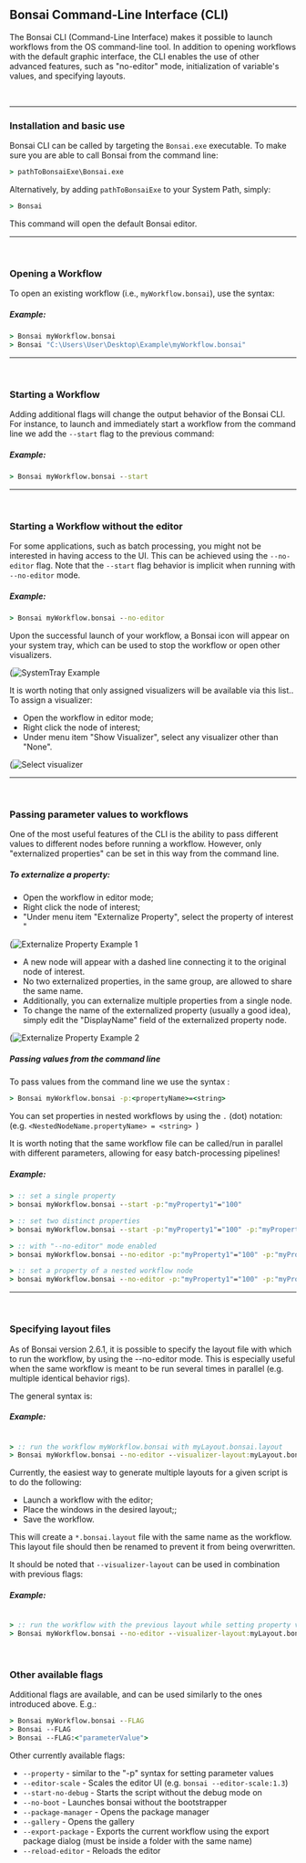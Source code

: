 ## Bonsai Command-Line Interface (CLI)

The Bonsai CLI (Command-Line Interface) makes it possible to launch workflows from the OS command-line tool. In addition to opening workflows with the default graphic interface, the CLI enables the use of other advanced features, such as "no-editor" mode, initialization of variable's values, and specifying layouts.


&nbsp;
___
### Installation and basic use
Bonsai CLI can be called by targeting the ```Bonsai.exe``` executable. To make sure you are able to call Bonsai from the command line:

```cmd
> pathToBonsaiExe\Bonsai.exe
```
Alternatively, by adding ```pathToBonsaiExe``` to your System Path, simply:

```cmd
> Bonsai
```

This command will open the default Bonsai editor.

___
&nbsp;
### Opening a Workflow

To open an existing workflow (i.e., ```myWorkflow.bonsai```), use the syntax:

##### Example:

```cmd
> Bonsai myWorkflow.bonsai
> Bonsai "C:\Users\User\Desktop\Example\myWorkflow.bonsai"
```
___
&nbsp;
### Starting a Workflow

Adding additional flags will change the output behavior of the Bonsai CLI. For instance, to launch and immediately start a workflow from the command line we add the ```--start``` flag to the previous command:


##### Example:
```cmd
> Bonsai myWorkflow.bonsai --start
```

___
&nbsp;
### Starting a Workflow without the editor


For some applications, such as batch processing, you might not be interested in having access to the UI. This can be achieved using the ```--no-editor``` flag. Note that the ```--start``` flag behavior is implicit when running with ```--no-editor``` mode.


##### Example:
```cmd
> Bonsai myWorkflow.bonsai --no-editor
```

Upon the successful launch of your workflow, a Bonsai icon will appear on your system tray, which can be used to stop the workflow or open other visualizers.

(![SystemTray Example](~/images/Article_CLI_SystemTrayBonsai.png)

It is worth noting that only assigned visualizers will be available via this list.. To assign a visualizer:
- Open the workflow in editor mode;
- Right click the node of interest;
- Under menu item "Show Visualizer", select any visualizer other than "None".

(![Select visualizer](~/images/Article_CLI_Select_visualizer.png)


___
&nbsp;
### Passing parameter values to workflows

One of the most useful features of the CLI is the ability to pass different values to different nodes before running a workflow. However, only "externalized properties" can be set in this way from the command line.

##### To externalize a property:
- Open the workflow in editor mode;
- Right click the node of interest;
- "Under menu item "Externalize Property", select the property of interest "

(![Externalize Property Example 1](~/images/Article_CLI_extern_prop_example.png)

- A new node will appear with a dashed line connecting it to the original node of interest.
- No two externalized properties, in the same group, are allowed to share the same name.
- Additionally, you can externalize multiple properties from a single node.
- To change the name of the externalized property (usually a good idea), simply edit the "DisplayName" field of the externalized property node.

(![Externalize Property Example 2](~/images/Article_CLI_extern_prop_example_2.png)

##### Passing values from the command line
To pass values from the command line we use the syntax :

```cmd
> Bonsai myWorkflow.bonsai -p:<propertyName>=<string>
```
You can set properties in nested workflows by using the ```.``` (dot) notation: (e.g. ```<NestedNodeName.propertyName> = <string> ```)

It is worth noting that the same workflow file can be called/run in parallel with different parameters, allowing for easy batch-processing pipelines!

##### Example:
```cmd
> :: set a single property
> bonsai myWorkflow.bonsai --start -p:"myProperty1"="100"

> :: set two distinct properties
> bonsai myWorkflow.bonsai --start -p:"myProperty1"="100" -p:"myProperty2"="200"

> :: with "--no-editor" mode enabled
> bonsai myWorkflow.bonsai --no-editor -p:"myProperty1"="100" -p:"myProperty2"="200"

> :: set a property of a nested workflow node
> bonsai myWorkflow.bonsai --no-editor -p:"myProperty1"="100" -p:"myProperty2"="200" -p:"myNestedNode.myProperty1"="Horizontal"
```
___
&nbsp;
### Specifying layout files
As of Bonsai version 2.6.1, it is possible to specify the layout file with which to run the workflow, by using the --no-editor mode. This is especially useful when the same workflow is meant to be run several times in parallel (e.g. multiple identical behavior rigs).

The general syntax is:

##### Example:
```cmd

> :: run the workflow myWorkflow.bonsai with myLayout.bonsai.layout
> Bonsai myWorkflow.bonsai --no-editor --visualizer-layout:myLayout.bonsai.layout
```

Currently, the easiest way to generate multiple layouts for a given script is to do the following:
- Launch a workflow with the editor;
- Place the windows in the desired layout;;
- Save the workflow.

This will create a ```*.bonsai.layout``` file with the same name as the workflow. This layout file should then be renamed to prevent it from being overwritten.

It should be noted that ```--visualizer-layout``` can be used in combination with previous flags:

##### Example:
```cmd

> :: run the workflow with the previous layout while setting property values
> Bonsai myWorkflow.bonsai --no-editor --visualizer-layout:myLayout.bonsai.layout -p:"myProperty1"="100" -p:"myProperty2"="200" -p:"myNestedNode.myProperty1"="Horizontal"

```

&nbsp;

### Other available flags
Additional flags are available, and can be used similarly to the ones introduced above. E.g.:

```cmd
> Bonsai myWorkflow.bonsai --FLAG
> Bonsai --FLAG
> Bonsai --FLAG:<"parameterValue">
```

Other currently available flags:

- ```--property``` - similar to the "-p" syntax for setting parameter values
- ```--editor-scale``` - Scales the editor UI (e.g. ```bonsai --editor-scale:1.3```)
- ```--start-no-debug``` - Starts the script without the debug mode on
- ```--no-boot``` - Launches bonsai without the bootstrapper
- ```--package-manager``` - Opens the package manager
- ```--gallery``` - Opens the gallery
- ```--export-package``` - Exports the current workflow using the export package dialog (must be inside a folder with the same name)
- ```--reload-editor``` - Reloads the editor



